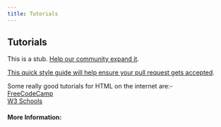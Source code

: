 ```yaml
---
title: Tutorials
---
```

## Tutorials

This is a stub. <a href='https://github.com/freecodecamp/guides/tree/master/src/pages/html/tutorials/index.md' target='_blank' rel='nofollow'>Help our community expand it</a>.

<a href='https://github.com/freecodecamp/guides/blob/master/README.md' target='_blank' rel='nofollow'>This quick style guide will help ensure your pull request gets accepted</a>.

<!-- The article goes here, in GitHub-flavored Markdown. Feel free to add YouTube videos, images, and CodePen/JSBin embeds  -->
Some really good tutorials for HTML on the internet are:- <br>
<a href="https://www.freecodecamp.org/" target='_blank' rel='nofollow' >FreeCodeCamp</a> <br>
<a href="https://www.w3schools.com/html/" target='_blank' rel='nofollow' >W3 Schools</a> <br>





#### More Information:
<!-- Please add any articles you think might be helpful to read before writing the article -->


